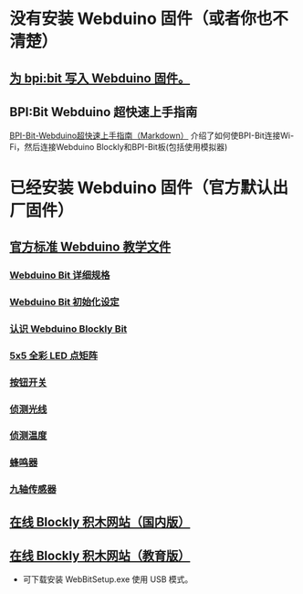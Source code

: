 # 没有安装 Webduino 固件（或者你也不清楚）

## [为 bpi:bit 写入 Webduino 固件。](https://github.com/BPI-STEAM/BPI-BIT-WebDuino)

## BPI:Bit Webduino 超快速上手指南

[BPI-Bit-Webduino超快速上手指南（Markdown）](https://github.com/BPI-STEAM/BPI-BIT/blob/master/doc/BPI-Bit-Webduino%E8%B6%85%E5%BF%AB%E9%80%9F%E4%B8%8A%E6%89%8B%E6%8C%87%E5%8D%97/BPI-Bit-Webduino%E8%B6%85%E5%BF%AB%E9%80%9F%E4%B8%8A%E6%89%8B%E6%8C%87%E5%8D%97.md)
介绍了如何使BPI-Bit连接Wi-Fi，然后连接Webduino Blockly和BPI-Bit板(包括使用模拟器)

# 已经安装 Webduino 固件（官方默认出厂固件）

## [官方标准 Webduino 教学文件](https://webduino.com.cn/site/zh_cn/tutorials.html)

### [Webduino Bit 详细规格](https://webduino.com.cn/site/zh_cn/docs/detail.html)

### [Webduino Bit 初始化设定](https://webduino.com.cn/site/zh_cn/docs/setting.html)

### [认识 Webduino Blockly Bit](https://webduino.com.cn/site/zh_cn/docs/blockly.html)

### [5x5 全彩 LED 点矩阵](https://webduino.com.cn/site/zh_cn/docs/rgbmatrix.html)

### [按钮开关](https://webduino.com.cn/site/zh_cn/docs/button.html)

### [侦测光线](https://webduino.com.cn/site/zh_cn/docs/photocell.html)

### [侦测温度](https://webduino.com.cn/site/zh_cn/docs/temperature.html)

### [蜂鸣器](https://webduino.com.cn/site/zh_cn/docs/buzzer.html)

### [九轴传感器](https://webduino.com.cn/site/zh_cn/docs/mpu9250.html)

## [在线 Blockly 积木网站（国内版）](https://bit.webduino.com.cn/blockly)

## [在线 Blockly 积木网站（教育版）](https://webbit.webduino.io/blockly)

- 可下载安装 WebBitSetup.exe 使用 USB 模式。
